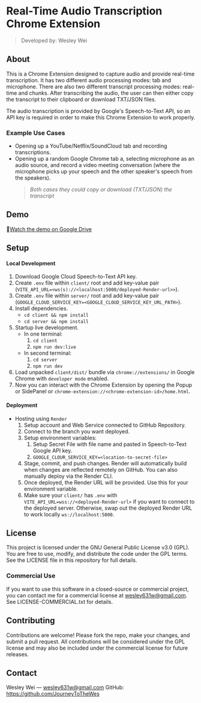 # Real-Time Audio Transcription Chrome Extension

> Developed by: Wesley Wei

## About

This is a Chrome Extension designed to capture audio and provide real-time transcription. It has two different audio processing modes: tab and microphone. There are also two different transcript processing modes: real-time and chunks. After transcribing the audio, the user can then either copy the transcript to their clipboard or download TXT/JSON files.

The audio transcription is provided by Google's Speech-to-Text API, so an API key is required in order to make this Chrome Extension to work properly.

### Example Use Cases

-   Opening up a YouTube/Netflix/SoundCloud tab and recording transcriptions.
-   Opening up a random Google Chrome tab a, selecting microphone as an audio source, and record a video meeting conversation (where the microphone picks up your speech and the other speaker's speech from the speakers).
    > _Both cases they could copy or download (TXT/JSON) the transcript_

## Demo

🎥[Watch the demo on Google Drive](https://drive.google.com/file/d/1Qq7iBDKAIlUiGs1FKgin6YG8V0D8GG8w/view?usp=sharing)

## Setup

#### Local Development

1. Download Google Cloud Speech-to-Text API key.
2. Create `.env` file within `client/` root and add key-value pair (`VITE_API_URL=<ws(s)://<localhost:5000/deployed-Render-url>>`).
3. Create `.env` file within `server/` root and add key-value pair (`GOOGLE_CLOUD_SERVICE_KEY=<GOOGLE_CLOUD_SERVICE_KEY_URL_PATH>`).
4. Install dependencies.
    - `cd client && npm install`
    - `cd server && npm install`
5. Startup live development.
    - In one terminal:
        1. `cd client`
        2. `npm run dev:live`
    - In second terminal:
        1. `cd server`
        2. `npm run dev`
6. Load unpacked `client/dist/` bundle via `chrome://extensions/` in Google Chrome with `developer mode` enabled.
7. Now you can interact with the Chrome Extension by opening the Popup or SidePanel or `chrome-extension://<chrome-extension-id>/home.html`.

#### Deployment

-   Hosting using `Render`
    1.  Setup account and Web Service connected to GitHub Repository.
    2.  Connect to the branch you want deployed.
    3.  Setup environment variables:
        1.  Setup Secret File with file name and pasted in Speech-to-Text Google API key.
        2.  `GOOGLE_CLOUR_SERVICE_KEY=<location-to-secret-file>`
    4.  Stage, commit, and push changes. Render will automatically build when changes are reflected remotely on GitHub. You can also manually deploy via the Render CLI.
    5.  Once deployed, the Render URL will be provided. Use this for your environment variable.
    6.  Make sure your `client/` has `.env` with `VITE_API_URL=wss://<deployed-Render-url>` if you want to connect to the deployed server. Otherwise, swap out the deployed Render URL to work locally `ws://localhost:5000`.

## License

This project is licensed under the GNU General Public License v3.0 (GPL).
You are free to use, modify, and distribute the code under the GPL terms.
See the LICENSE file in this repository for full details.

### Commercial Use

If you want to use this software in a closed-source or commercial project, you can contact me for a commercial license at wesley631w@gmail.com.
See LICENSE-COMMERCIAL.txt for details.

## Contributing

Contributions are welcome! Please fork the repo, make your changes, and submit a pull request.
All contributions will be considered under the GPL license and may also be included under the commercial license for future releases.

## Contact

Wesley Wei — wesley631w@gmail.com
GitHub: https://github.com/JourneyToTheWes
